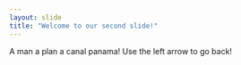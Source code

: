 ```yaml
---
layout: slide
title: "Welcome to our second slide!"
---
```

A man a plan a canal panama!
Use the left arrow to go back!

